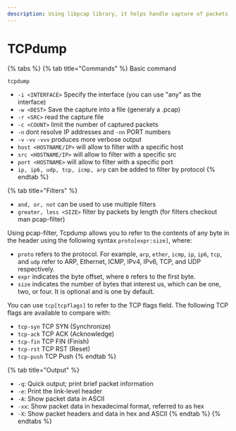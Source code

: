 ```yaml
---
description: Using libpcap library, it helps handle capture of packets over TCP
---
```


# TCPdump

{% tabs %}
{% tab title="Commands" %}
Basic command

```
tcpdump
```

* `-i <INTERFACE>` Specify the interface (you can use "any" as the interface)
* `-w <DEST>` Save the capture into a file (generaly a .pcap)
* `-r <SRC>` read the capture file
* `-c <COUNT>`  limit the number of captured packets
* `-n` dont resolve IP addresses and `-nn` PORT numbers
* `-v`  `-vv` `-vvv` produces more verbose output
* `host <HOSTNAME/IP>`  will allow to filter with a specific host
* `src <HOSTNAME/IP>`  will allow to filter with a specific src
* `port <HOSTNAME>`  will allow to filter with a specific port
* `ip, ip6, udp, tcp, icmp, arp`  can be added to filter by protocol
{% endtab %}

{% tab title="Filters" %}
* `and, or, not` can be used to use multiple filters&#x20;
* `greater, less <SIZE>` filter by packets by length (for filters checkout man pcap-filter)

Using pcap-filter, Tcpdump allows you to refer to the contents of any byte in the header using the following syntax `proto[expr:size]`, where:

* `proto` refers to the protocol. For example, `arp`, `ether`, `icmp`, `ip`, `ip6`, `tcp`, and `udp` refer to ARP, Ethernet, ICMP, IPv4, IPv6, TCP, and UDP respectively.
* `expr` indicates the byte offset, where `0` refers to the first byte.
* `size` indicates the number of bytes that interest us, which can be one, two, or four. It is optional and is one by default.



You can use `tcp[tcpflags]` to refer to the TCP flags field. The following TCP flags are available to compare with:

* `tcp-syn` TCP SYN (Synchronize)
* `tcp-ack` TCP ACK (Acknowledge)
* `tcp-fin` TCP FIN (Finish)
* `tcp-rst` TCP RST (Reset)
* `tcp-push` TCP Push
{% endtab %}

{% tab title="Output" %}
* `-q`: Quick output; print brief packet information
* `-e`: Print the link-level header
* `-A`: Show packet data in ASCII
* `-xx`: Show packet data in hexadecimal format, referred to as hex
* `-X`: Show packet headers and data in hex and ASCII
{% endtab %}
{% endtabs %}

